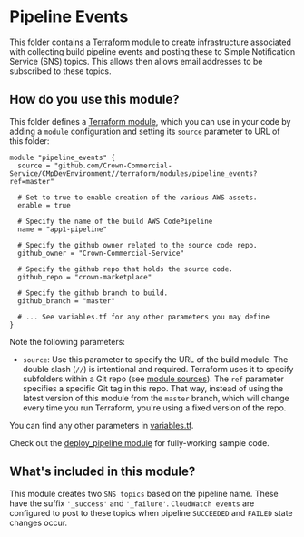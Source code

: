 # Pipeline Events

This folder contains a [Terraform](https://www.terraform.io/) module to create infrastructure associated with collecting build pipeline events and posting these to Simple Notification Service (SNS) topics. This allows then allows email addresses to be subscribed to these topics.

## How do you use this module?

This folder defines a [Terraform module](https://www.terraform.io/docs/modules/usage.html), which you can use in your
code by adding a `module` configuration and setting its `source` parameter to URL of this folder:

```hcl
module "pipeline_events" {
  source = "github.com/Crown-Commercial-Service/CMpDevEnvironment//terraform/modules/pipeline_events?ref=master"

  # Set to true to enable creation of the various AWS assets.
  enable = true

  # Specify the name of the build AWS CodePipeline
  name = "app1-pipeline"

  # Specify the github owner related to the source code repo.
  github_owner = "Crown-Commercial-Service"

  # Specify the github repo that holds the source code.
  github_repo = "crown-marketplace"

  # Specify the github branch to build.
  github_branch = "master"

  # ... See variables.tf for any other parameters you may define
}
```

Note the following parameters:

* `source`: Use this parameter to specify the URL of the build module. The double slash (`//`) is intentional 
  and required. Terraform uses it to specify subfolders within a Git repo (see [module 
  sources](https://www.terraform.io/docs/modules/sources.html)). The `ref` parameter specifies a specific Git tag in 
  this repo. That way, instead of using the latest version of this module from the `master` branch, which 
  will change every time you run Terraform, you're using a fixed version of the repo.

You can find any other parameters in [variables.tf](variables.tf).

Check out the [deploy_pipeline module](https://github.com/Crown-Commercial-Service/CMpDevEnvironment/blob/production/terraform/modules/deploy_pipeline/main.tf) for fully-working sample code. 

## What's included in this module?

This module creates two `SNS topics` based on the pipeline name. These have the suffix `'_success'` and `'_failure'`. `CloudWatch events` are configured to post to these topics when pipeline `SUCCEEDED` and `FAILED` state changes occur.  
